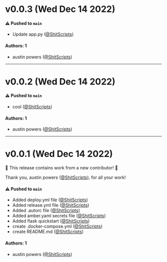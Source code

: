 # v0.0.3 (Wed Dec 14 2022)

#### ⚠️ Pushed to `main`

- Update app.py ([@ShitScripts](https://github.com/ShitScripts))

#### Authors: 1

- austin powers ([@ShitScripts](https://github.com/ShitScripts))

---

# v0.0.2 (Wed Dec 14 2022)

#### ⚠️ Pushed to `main`

- cool ([@ShitScripts](https://github.com/ShitScripts))

#### Authors: 1

- austin powers ([@ShitScripts](https://github.com/ShitScripts))

---

# v0.0.1 (Wed Dec 14 2022)

:tada: This release contains work from a new contributor! :tada:

Thank you, austin powers ([@ShitScripts](https://github.com/ShitScripts)), for all your work!

#### ⚠️ Pushed to `main`

- Added deploy.yml file ([@ShitScripts](https://github.com/ShitScripts))
- Added release.yml file ([@ShitScripts](https://github.com/ShitScripts))
- Added .autorc file ([@ShitScripts](https://github.com/ShitScripts))
- Added amber.yaml secrets file ([@ShitScripts](https://github.com/ShitScripts))
- Added flask quickstart ([@ShitScripts](https://github.com/ShitScripts))
- create .docker-compose.yml ([@ShitScripts](https://github.com/ShitScripts))
- create README.md ([@ShitScripts](https://github.com/ShitScripts))

#### Authors: 1

- austin powers ([@ShitScripts](https://github.com/ShitScripts))
